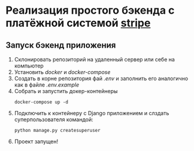 # Реализация простого бэкенда с платёжной системой [stripe](https://stripe.com/docs)

## Запуск бэкенд приложения

1. Склонировать репозиторий на удаленный сервер или себе на компьютер
2. Установить _docker_ и _docker-compose_
3. Создать в корне репозитория фай _.env_ и заполнить его аналогично как в файле _.env.example_
4. Собрать и запустить докер-контейнеры
    ```
    docker-compose up -d
   ```
5. Подключить к контейнеру с Django приложением и слздать суперпользователя командой:
   ```
   python manage.py createsuperuser
   ```
6. Проект запущен!